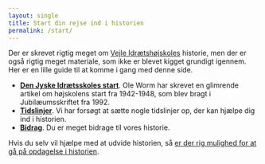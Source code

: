 ```yaml
---
layout: single
title: Start din rejse ind i historien
permalink: /start/
---
```


Der er skrevet rigtig meget om [Vejle Idrætshøjskoles](http://vih.dk) historie, men der er også rigtig meget materiale, som ikke er blevet kigget grundigt igennem. Her er en lille guide til at komme i gang med denne side.

- **[Den Jyske Idrætsskoles start](/dji-start/)**. Ole Worm har skrevet en glimrende artikel om højskolens start fra 1942-1948, som blev bragt i Jubilæumsskriftet fra 1992.
- **[Tidslinjer](/tidslinjer/)**. Vi har forsøgt at sætte nogle tidslinjer op, der kan hjælpe dig ind i historien.
- **[Bidrag](/bidrag/)**. Du er meget bidrage til vores historie.

Hvis du selv vil hjælpe med at udvide historien, så [er der rig mulighed for at gå på opdagelse i historien](/bidrag/).
